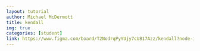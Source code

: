 ```yaml
---
layout: tutorial
author: Michael McDermott
title: kendall
img: true
categories: [student]
link: https://www.figma.com/board/T2NodrqPyYUjy7cUB17Azz/kendall?node-id=0-1&t=tLKyNa6qsOOOmbHF-1
---
```

